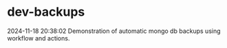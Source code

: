 # dev-backups
2024-11-18 20:38:02 Demonstration of automatic mongo db backups using workflow and actions.
